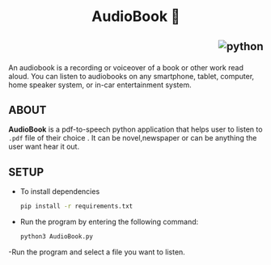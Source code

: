 <h1 align="center"> AudioBook 📖 </h1>

<h2 align="right">

![python](https://forthebadge.com/images/badges/made-with-python.svg)

</h2>
An audiobook is a recording or voiceover of a book or other work read aloud. You can listen to audiobooks on any smartphone, tablet, computer, home speaker system, or in-car entertainment system.


## __ABOUT__
**AudioBook** is a pdf-to-speech python application that helps user to listen to `.pdf` file of their choice . It can be novel,newspaper or can be anything the user want hear it out.

## __SETUP__
- To install dependencies
    ```bash
    pip install -r requirements.txt
    ```

- Run the program by entering the following command:

    ```bash
    python3 AudioBook.py
    ```

-Run the program and select a file you want to listen.
